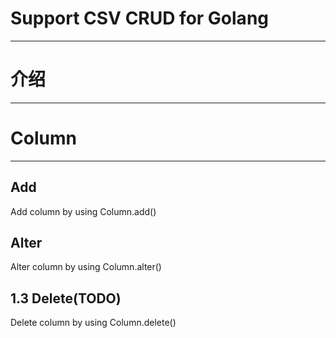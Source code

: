 # Support CSV CRUD for Golang 

***
# 介绍
***

# Column
***
## Add 
Add column by using Column.add()

## Alter
Alter column by using Column.alter()

## 1.3 Delete(TODO)
Delete column by using Column.delete()
